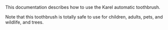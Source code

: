 This documentation describes how to use the Karel automatic toothbrush.


Note that this toothbrush is totally safe to use for children, adults, pets, and wildlife, and trees.
